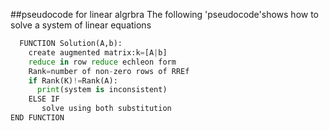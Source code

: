 ##pseudocode for linear algrbra
The following 'pseudocode'shows how to solve a system of linear equations
```python
  FUNCTION Solution(A,b):
    create augmented matrix:k=[A|b]
    reduce in row reduce echleon form
    Rank=number of non-zero rows of RREf
    if Rank(K)!=Rank(A):
      print(system is inconsistent)
    ELSE IF
       solve using both substitution
END FUNCTION
